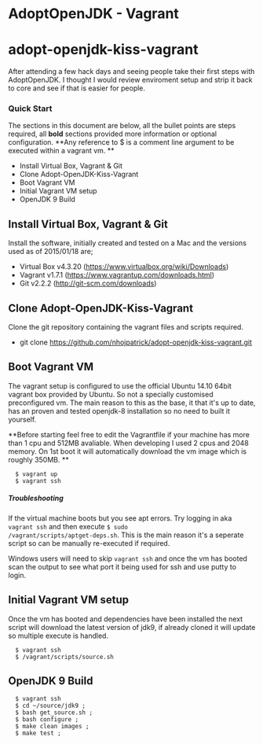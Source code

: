 # AdoptOpenJDK - Vagrant
# adopt-openjdk-kiss-vagrant

After attending a few hack days and seeing people take their first steps with AdoptOpenJDK. I thought I would review enviroment setup and strip it back to core and see if that is easier for people.

### Quick Start
The sections in this document are below, all the bullet points are steps required, all **bold** sections provided more information or optional configuration. **Any reference to $ is a comment line argument to be executed within a vagrant vm. **

  - Install Virtual Box, Vagrant & Git
  - Clone Adopt-OpenJDK-Kiss-Vagrant
  - Boot Vagrant VM
  - Initial Vagrant VM setup
  - OpenJDK 9 Build

## Install Virtual Box, Vagrant & Git
Install the software, initially created and tested on a Mac and the versions used as of 2015/01/18 are;
  - Virtual Box v4.3.20 (https://www.virtualbox.org/wiki/Downloads)
  - Vagrant v1.7.1 (https://www.vagrantup.com/downloads.html)
  - Git v2.2.2 (http://git-scm.com/downloads)

## Clone Adopt-OpenJDK-Kiss-Vagrant
Clone the git repository containing the vagrant files and scripts required.
  - git clone https://github.com/nhojpatrick/adopt-openjdk-kiss-vagrant.git

## Boot Vagrant VM
The vagrant setup is configured to use the official Ubuntu 14.10 64bit vagrant box provided by Ubuntu. So not a specially customised preconfigured vm. The main reason to this as the base, it that it's up to date, has an proven and tested openjdk-8 installation so no need to built it yourself.

**Before starting feel free to edit the Vagrantfile if your machine has more than 1 cpu and 512MB avaliable. When developing I used 2 cpus and 2048 memory. On 1st boot it will automatically download the vm image which is roughly 350MB. **

```
  $ vagrant up
  $ vagrant ssh
```

##### Troubleshooting
If the virtual machine boots but you see apt errors. Try logging in aka <code>vagrant ssh</code> and then execute <code>$ sudo /vagrant/scripts/aptget-deps.sh</code>. This is the main reason it's a seperate script so can be manually re-executed if required.

Windows users will need to skip <code>vagrant ssh</code> and once the vm has booted scan the output to see what port it being used for ssh and use putty to login.

## Initial Vagrant VM setup
Once the vm has booted and dependencies have been installed the next script will download the latest version of jdk9, if already cloned it will update so multiple execute is handled.

```
  $ vagrant ssh
  $ /vagrant/scripts/source.sh
```

## OpenJDK 9 Build
```
  $ vagrant ssh
  $ cd ~/source/jdk9 ;
  $ bash get_source.sh ;
  $ bash configure ;
  $ make clean images ;
  $ make test ;
```
